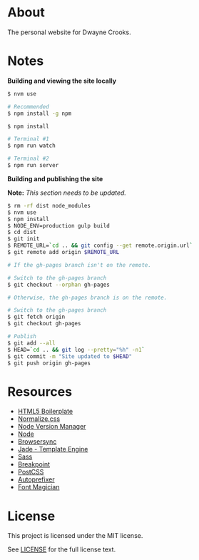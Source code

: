 # About

The personal website for Dwayne Crooks.

# Notes

**Building and viewing the site locally**

```sh
$ nvm use

# Recommended
$ npm install -g npm

$ npm install

# Terminal #1
$ npm run watch

# Terminal #2
$ npm run server
```

**Building and publishing the site**

**Note:** *This section needs to be updated.*

```sh
$ rm -rf dist node_modules
$ nvm use
$ npm install
$ NODE_ENV=production gulp build
$ cd dist
$ git init
$ REMOTE_URL=`cd .. && git config --get remote.origin.url`
$ git remote add origin $REMOTE_URL

# If the gh-pages branch isn't on the remote.

# Switch to the gh-pages branch
$ git checkout --orphan gh-pages

# Otherwise, the gh-pages branch is on the remote.

# Switch to the gh-pages branch
$ git fetch origin
$ git checkout gh-pages

# Publish
$ git add --all
$ HEAD=`cd .. && git log --pretty="%h" -n1`
$ git commit -m "Site updated to $HEAD"
$ git push origin gh-pages
```

# Resources

- [HTML5 Boilerplate](https://github.com/h5bp/html5-boilerplate)
- [Normalize.css](http://necolas.github.io/normalize.css/)
- [Node Version Manager](https://github.com/creationix/nvm)
- [Node](https://nodejs.org/en/)
- [Browsersync](http://www.browsersync.io/)
- [Jade - Template Engine](http://jade-lang.com/)
- [Sass](http://sass-lang.com/)
 - [Breakpoint](http://breakpoint-sass.com/)
- [PostCSS](https://github.com/postcss/postcss)
 - [Autoprefixer](https://github.com/postcss/autoprefixer)
 - [Font Magician](https://github.com/jonathantneal/postcss-font-magician)

# License

This project is licensed under the MIT license.

See [LICENSE](/LICENSE) for the full license text.
